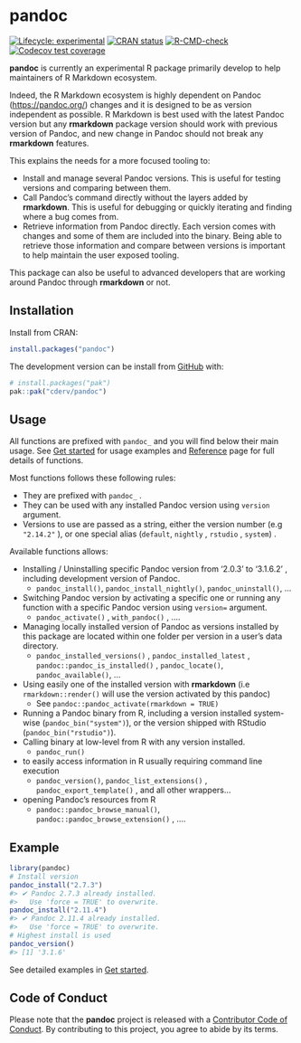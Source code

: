 
<!-- README.md is generated from README.Rmd. Please edit that file -->

# pandoc

<!-- badges: start -->

[![Lifecycle:
experimental](https://img.shields.io/badge/lifecycle-experimental-orange.svg)](https://lifecycle.r-lib.org/articles/stages.html#experimental)
[![CRAN
status](https://www.r-pkg.org/badges/version/pandoc)](https://github.com/cderv/pandoc)
[![R-CMD-check](https://github.com/cderv/pandoc/actions/workflows/R-CMD-check.yaml/badge.svg)](https://github.com/cderv/pandoc/actions/workflows/R-CMD-check.yaml)
[![Codecov test
coverage](https://codecov.io/gh/cderv/pandoc/branch/main/graph/badge.svg)](https://app.codecov.io/gh/cderv/pandoc?branch=main)

<!-- badges: end -->

**pandoc** is currently an experimental R package primarily develop to
help maintainers of R Markdown ecosystem.

Indeed, the R Markdown ecosystem is highly dependent on Pandoc
(<https://pandoc.org/>) changes and it is designed to be as version
independent as possible. R Markdown is best used with the latest Pandoc
version but any **rmarkdown** package version should work with previous
version of Pandoc, and new change in Pandoc should not break any
**rmarkdown** features.

This explains the needs for a more focused tooling to:

- Install and manage several Pandoc versions. This is useful for testing
  versions and comparing between them.
- Call Pandoc’s command directly without the layers added by
  **rmarkdown**. This is useful for debugging or quickly iterating and
  finding where a bug comes from.
- Retrieve information from Pandoc directly. Each version comes with
  changes and some of them are included into the binary. Being able to
  retrieve those information and compare between versions is important
  to help maintain the user exposed tooling.

This package can also be useful to advanced developers that are working
around Pandoc through **rmarkdown** or not.

## Installation

Install from CRAN:

``` r
install.packages("pandoc")
```

The development version can be install from
[GitHub](https://github.com/) with:

``` r
# install.packages("pak")
pak::pak("cderv/pandoc")
```

## Usage

All functions are prefixed with `pandoc_` and you will find below their
main usage. See [Get
started](https://cderv.github.io/pandoc/articles/pandoc.html) for usage
examples and
[Reference](https://cderv.github.io/pandoc/reference/index.html) page
for full details of functions.

Most functions follows these following rules:

- They are prefixed with `pandoc_` .
- They can be used with any installed Pandoc version using `version`
  argument.
- Versions to use are passed as a string, either the version number (e.g
  `"2.14.2"` ), or one special alias (`default`, `nightly` , `rstudio` ,
  `system`) .

Available functions allows:

- Installing / Uninstalling specific Pandoc version from ‘2.0.3’ to
  ‘3.1.6.2’ , including development version of Pandoc.
  - `pandoc_install()`, `pandoc_install_nightly()`,
    `pandoc_uninstall()`, …
- Switching Pandoc version by activating a specific one or running any
  function with a specific Pandoc version using `version=` argument.
  - `pandoc_activate()` , `with_pandoc()` , ….
- Managing locally installed version of Pandoc as versions installed by
  this package are located within one folder per version in a user’s
  data directory.
  - `pandoc_installed_versions()` , `pandoc_installed_latest` ,
    `pandoc::pandoc_is_installed()` , `pandoc_locate()`,
    `pandoc_available()`, …
- Using easily one of the installed version with **rmarkdown** (i.e
  `rmarkdown::render()` will use the version activated by this pandoc)
  - See `pandoc::pandoc_activate(rmarkdown = TRUE)`
- Running a Pandoc binary from R, including a version installed
  system-wise (`pandoc_bin("system")`), or the version shipped with
  RStudio (`pandoc_bin("rstudio")`).
- Calling binary at low-level from R with any version installed.
  - `pandoc_run()`
- to easily access information in R usually requiring command line
  execution
  - `pandoc_version()`, `pandoc_list_extensions()` ,
    `pandoc_export_template()` , and all other wrappers…
- opening Pandoc’s resources from R
  - `pandoc::pandoc_browse_manual()`,
    `pandoc::pandoc_browse_extension()` , ….

## Example

``` r
library(pandoc)
# Install version
pandoc_install("2.7.3")
#> ✔ Pandoc 2.7.3 already installed.
#>   Use 'force = TRUE' to overwrite.
pandoc_install("2.11.4")
#> ✔ Pandoc 2.11.4 already installed.
#>   Use 'force = TRUE' to overwrite.
# Highest install is used
pandoc_version()
#> [1] '3.1.6'
```

See detailed examples in [Get
started](https://cderv.github.io/pandoc/articles/pandoc.html).

## Code of Conduct

Please note that the **pandoc** project is released with a [Contributor
Code of Conduct](https://cderv.github.io/pandoc/CODE_OF_CONDUCT.html).
By contributing to this project, you agree to abide by its terms.

